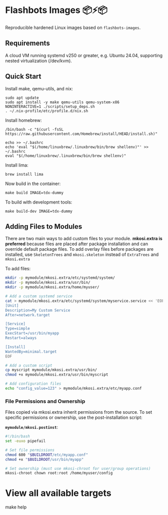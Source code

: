 # Flashbots Images 📦⚡📦

Reproducible hardened Linux images based on `flashbots-images`.

## Requirements

A cloud VM running systemd v250 or greater, e.g. Ubuntu 24.04,
supporting nested virtualization (/dev/kvm).

## Quick Start

Install make, qemu-utils, and nix:

```
sudo apt update
sudo apt install -y make qemu-utils qemu-system-x86
NONINTERACTIVE=1 ./scripts/setup_deps.sh
. ~/.nix-profile/etc/profile.d/nix.sh
```

Install homebrew:

```
/bin/bash -c "$(curl -fsSL https://raw.githubusercontent.com/Homebrew/install/HEAD/install.sh)"

echo >> ~/.bashrc
echo 'eval "$(/home/linuxbrew/.linuxbrew/bin/brew shellenv)"' >> ~/.bashrc
eval "$(/home/linuxbrew/.linuxbrew/bin/brew shellenv)"
```

Install lima:

```
brew install lima
```

Now build in the container:

```
make build IMAGE=tdx-dummy
```

To build with development tools:

```
make build-dev IMAGE=tdx-dummy
```

## Adding Files to Modules

There are two main ways to add custom files to your
module. **mkosi.extra is preferred** because files are placed after
package installation and can override default package files. To add
overlay files before packages are installed, use `SkeletonTrees` and
`mkosi.skeleton` instead of `ExtraTrees` and `mkosi.extra`

To add files:

```bash
mkdir -p mymodule/mkosi.extra/etc/systemd/system/
mkdir -p mymodule/mkosi.extra/usr/bin/
mkdir -p mymodule/mkosi.extra/home/myuser/

# Add a custom systemd service
cat > mymodule/mkosi.extra/etc/systemd/system/myservice.service << 'EOF'
[Unit]
Description=My Custom Service
After=network.target

[Service]
Type=simple
ExecStart=/usr/bin/myapp
Restart=always

[Install]
WantedBy=minimal.target
EOF

# Add a custom script
cp myscript mymodule/mkosi.extra/usr/bin/
chmod +x mymodule/mkosi.extra/usr/bin/myscript

# Add configuration files
echo "config_value=123" > mymodule/mkosi.extra/etc/myapp.conf
```

### File Permissions and Ownership

Files copied via mkosi.extra inherit permissions from the source. To
set specific permissions or ownership, use the post-installation
script:

**`mymodule/mkosi.postinst`**:
```bash
#!/bin/bash
set -euxo pipefail

# Set file permissions
chmod 600 "$BUILDROOT/etc/myapp.conf"
chmod +x "$BUILDROOT/usr/bin/myapp"

# Set ownership (must use mkosi-chroot for user/group operations)
mkosi-chroot chown root:root /home/myuser/config
```

# View all available targets
make help
```
